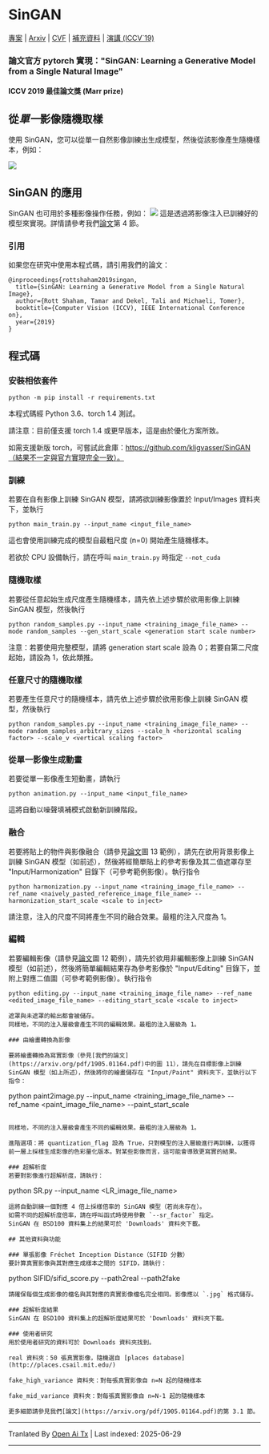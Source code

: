 # SinGAN

[專案](https://tamarott.github.io/SinGAN.htm) | [Arxiv](https://arxiv.org/pdf/1905.01164.pdf) | [CVF](http://openaccess.thecvf.com/content_ICCV_2019/papers/Shaham_SinGAN_Learning_a_Generative_Model_From_a_Single_Natural_Image_ICCV_2019_paper.pdf) | [補充資料](https://openaccess.thecvf.com/content_ICCV_2019/supplemental/Shaham_SinGAN_Learning_a_ICCV_2019_supplemental.pdf) | [演講 (ICCV`19)](https://youtu.be/mdAcPe74tZI?t=3191) 
### 論文官方 pytorch 實現："SinGAN: Learning a Generative Model from a Single Natural Image"
#### ICCV 2019 最佳論文獎 (Marr prize)

## 從*單一*影像隨機取樣
使用 SinGAN，您可以從單一自然影像訓練出生成模型，然後從該影像產生隨機樣本，例如：

![](https://raw.githubusercontent.com/tamarott/SinGAN/master/imgs/teaser.PNG)

## SinGAN 的應用
SinGAN 也可用於多種影像操作任務，例如：
![](https://raw.githubusercontent.com/tamarott/SinGAN/master/imgs/manipulation.PNG)
這是透過將影像注入已訓練好的模型來實現。詳情請參考我們[論文](https://arxiv.org/pdf/1905.01164.pdf)第 4 節。

### 引用
如果您在研究中使用本程式碼，請引用我們的論文：

```
@inproceedings{rottshaham2019singan,
  title={SinGAN: Learning a Generative Model from a Single Natural Image},
  author={Rott Shaham, Tamar and Dekel, Tali and Michaeli, Tomer},
  booktitle={Computer Vision (ICCV), IEEE International Conference on},
  year={2019}
}
```

## 程式碼

### 安裝相依套件

```
python -m pip install -r requirements.txt
```

本程式碼經 Python 3.6、torch 1.4 測試。

請注意：目前僅支援 torch 1.4 或更早版本，這是由於優化方案所致。

如需支援新版 torch，可嘗試此倉庫：https://github.com/kligvasser/SinGAN（結果不一定與官方實現完全一致）。

### 訓練
若要在自有影像上訓練 SinGAN 模型，請將欲訓練影像置於 Input/Images 資料夾下，並執行

```
python main_train.py --input_name <input_file_name>
```

這也會使用訓練完成的模型自最粗尺度 (n=0) 開始產生隨機樣本。

若欲於 CPU 設備執行，請在呼叫 `main_train.py` 時指定 `--not_cuda`

### 隨機取樣
若要從任意起始生成尺度產生隨機樣本，請先依上述步驟於欲用影像上訓練 SinGAN 模型，然後執行

```
python random_samples.py --input_name <training_image_file_name> --mode random_samples --gen_start_scale <generation start scale number>
```

注意：若要使用完整模型，請將 generation start scale 設為 0；若要自第二尺度起始，請設為 1，依此類推。

### 任意尺寸的隨機取樣
若要產生任意尺寸的隨機樣本，請先依上述步驟於欲用影像上訓練 SinGAN 模型，然後執行

```
python random_samples.py --input_name <training_image_file_name> --mode random_samples_arbitrary_sizes --scale_h <horizontal scaling factor> --scale_v <vertical scaling factor>
```

### 從單一影像生成動畫

若要從單一影像產生短動畫，請執行

```
python animation.py --input_name <input_file_name> 
```

這將自動以噪聲填補模式啟動新訓練階段。

### 融合

若要將貼上的物件與影像融合（請參見[論文](https://arxiv.org/pdf/1905.01164.pdf)圖 13 範例），請先在欲用背景影像上訓練 SinGAN 模型（如前述），然後將經簡單貼上的參考影像及其二值遮罩存至 "Input/Harmonization" 目錄下（可參考範例影像）。執行指令

```
python harmonization.py --input_name <training_image_file_name> --ref_name <naively_pasted_reference_image_file_name> --harmonization_start_scale <scale to inject>

```

請注意，注入的尺度不同將產生不同的融合效果。最粗的注入尺度為 1。

### 編輯

若要編輯影像（請參見[論文](https://arxiv.org/pdf/1905.01164.pdf)圖 12 範例），請先於欲用非編輯影像上訓練 SinGAN 模型（如前述），然後將簡單編輯結果存為參考影像於 "Input/Editing" 目錄下，並附上對應二值圖（可參考範例影像）。執行指令

```
python editing.py --input_name <training_image_file_name> --ref_name <edited_image_file_name> --editing_start_scale <scale to inject>
```
```
遮罩與未遮罩的輸出都會被儲存。
同樣地，不同的注入層級會產生不同的編輯效果。最粗的注入層級為 1。

### 由繪畫轉換為影像

要將繪畫轉換為寫實影像（參見[我們的論文](https://arxiv.org/pdf/1905.01164.pdf)中的圖 11），請先在目標影像上訓練 SinGAN 模型（如上所述），然後將你的繪畫儲存在 "Input/Paint" 資料夾下，並執行以下指令：

```
python paint2image.py --input_name <training_image_file_name> --ref_name <paint_image_file_name> --paint_start_scale <scale to inject>
```

同樣地，不同的注入層級會產生不同的編輯效果。最粗的注入層級為 1。

進階選項：將 quantization_flag 設為 True，只對模型的注入層級進行再訓練，以獲得前一層上採樣生成影像的色彩量化版本。對某些影像而言，這可能會導致更寫實的結果。

### 超解析度
若要對影像進行超解析度，請執行：
```
python SR.py --input_name <LR_image_file_name>
```
這將自動訓練一個對應 4 倍上採樣倍率的 SinGAN 模型（若尚未存在）。
如需不同的超解析度倍率，請在呼叫函式時使用參數 `--sr_factor` 指定。
SinGAN 在 BSD100 資料集上的結果可於 'Downloads' 資料夾下載。

## 其他資料與功能

### 單張影像 Fréchet Inception Distance（SIFID 分數）
要計算真實影像與其對應生成樣本之間的 SIFID，請執行：
```
python SIFID/sifid_score.py --path2real <real images path> --path2fake <fake images path> 
```  
請確保每個生成影像的檔名與其對應的真實影像檔名完全相同。影像應以 `.jpg` 格式儲存。

### 超解析度結果
SinGAN 在 BSD100 資料集上的超解析度結果可於 'Downloads' 資料夾下載。

### 使用者研究
用於使用者研究的資料可於 Downloads 資料夾找到。

real 資料夾：50 張真實影像，隨機選自 [places database](http://places.csail.mit.edu/)

fake_high_variance 資料夾：對每張真實影像自 n=N 起的隨機樣本

fake_mid_variance 資料夾：對每張真實影像自 n=N-1 起的隨機樣本

更多細節請參見我們[論文](https://arxiv.org/pdf/1905.01164.pdf)的第 3.1 節。
```

---

Tranlated By [Open Ai Tx](https://github.com/OpenAiTx/OpenAiTx) | Last indexed: 2025-06-29

---